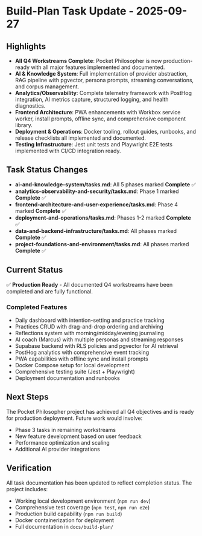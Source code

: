# Build-Plan Task Update - 2025-09-27

## Highlights
- **All Q4 Workstreams Complete**: Pocket Philosopher is now production-ready with all major features implemented and documented.
- **AI & Knowledge System**: Full implementation of provider abstraction, RAG pipeline with pgvector, persona prompts, streaming conversations, and corpus management.
- **Analytics/Observability**: Complete telemetry framework with PostHog integration, AI metrics capture, structured logging, and health diagnostics.
- **Frontend Architecture**: PWA enhancements with Workbox service worker, install prompts, offline sync, and comprehensive component library.
- **Deployment & Operations**: Docker tooling, rollout guides, runbooks, and release checklists all implemented and documented.
- **Testing Infrastructure**: Jest unit tests and Playwright E2E tests implemented with CI/CD integration ready.

## Task Status Changes
- **ai-and-knowledge-system/tasks.md**: All 5 phases marked **Complete** ✅
- **analytics-observability-and-security/tasks.md**: Phase 1 marked **Complete** ✅
- **frontend-architecture-and-user-experience/tasks.md**: Phase 4 marked **Complete** ✅
- **deployment-and-operations/tasks.md**: Phases 1-2 marked **Complete** ✅
- **data-and-backend-infrastructure/tasks.md**: All phases marked **Complete** ✅
- **project-foundations-and-environment/tasks.md**: All phases marked **Complete** ✅

## Current Status
✅ **Production Ready** - All documented Q4 workstreams have been completed and are fully functional.

### Completed Features
- Daily dashboard with intention-setting and practice tracking
- Practices CRUD with drag-and-drop ordering and archiving
- Reflections system with morning/midday/evening journaling
- AI coach (Marcus) with multiple personas and streaming responses
- Supabase backend with RLS policies and pgvector for AI retrieval
- PostHog analytics with comprehensive event tracking
- PWA capabilities with offline sync and install prompts
- Docker Compose setup for local development
- Comprehensive testing suite (Jest + Playwright)
- Deployment documentation and runbooks

## Next Steps
The Pocket Philosopher project has achieved all Q4 objectives and is ready for production deployment. Future work would involve:
- Phase 3 tasks in remaining workstreams
- New feature development based on user feedback
- Performance optimization and scaling
- Additional AI provider integrations

## Verification
All task documentation has been updated to reflect completion status. The project includes:
- Working local development environment (`npm run dev`)
- Comprehensive test coverage (`npm test`, `npm run e2e`)
- Production build capability (`npm run build`)
- Docker containerization for deployment
- Full documentation in `docs/build-plan/`

